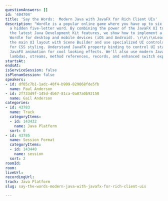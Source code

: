 ```yaml
---
questionAnswers: []
id: '404704'
title: 'Say the Words:  Modern Java with JavaFX for Rich Client UIs'
description: "Wordle is a popular online game where you have up to six tries to guess
  a hidden five-letter word. By combining the power of the JavaFX UI toolkit with
  the latest Java Development Kit features, we show how to implement a version of
  Wordle for desktop and mobile devices (iOS and Android). \r\n\r\nLearn how to create
  the main UI layout with Scene Builder and use specialized UI controls with pseudo-classes
  for CSS styling. Understand JavaFX property binding to control UI state and use
  JavaFX animation for cool looking effects. We'll also use modern Java including
  lambdas, streams, method references, records, and enhanced switch expressions."
startsAt: 
endsAt: 
isServiceSession: false
isPlenumSession: false
speakers:
- id: df05c7b1-1adc-40f4-b999-829068fde5fb
  name: Paul Anderson
- id: 2f733d9f-145d-4b67-81ca-0a07a0b92150
  name: Gail Anderson
categories:
- id: 43783
  name: Track
  categoryItems:
  - id: 143432
    name: Java Platform
  sort: 0
- id: 43785
  name: Session Format
  categoryItems:
  - id: 143440
    name: session
  sort: 2
roomId: 
room: 
liveUrl: 
recordingUrl: 
track: Java Platform
slug: say-the-words-modern-java-with-javafx-for-rich-client-uis

---
```

